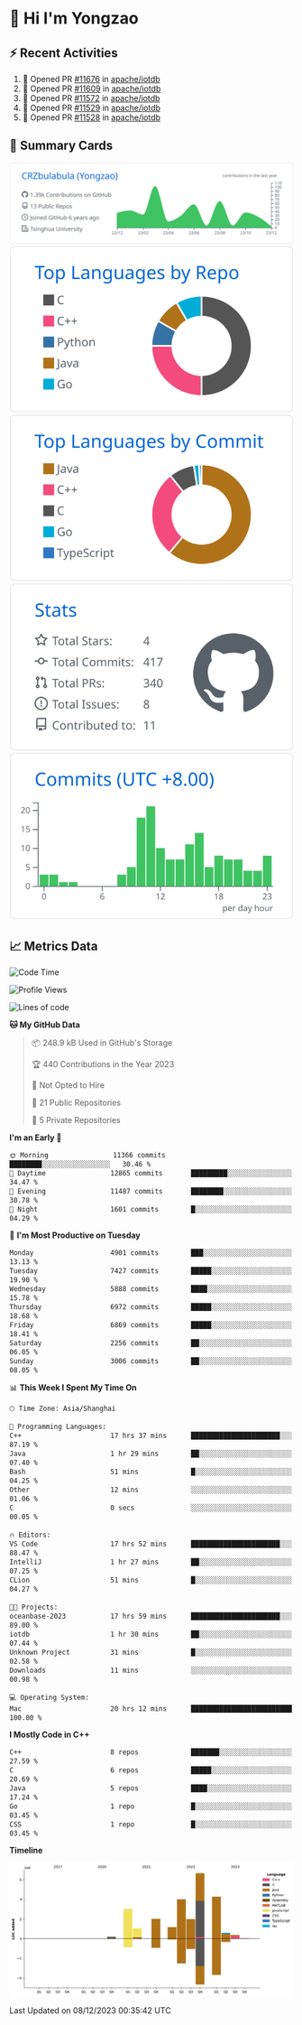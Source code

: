 # 👋 Hi I'm Yongzao

## ⚡ Recent Activities
<!--START_SECTION:activity-->
1. 💪 Opened PR [#11676](https://github.com/apache/iotdb/pull/11676) in [apache/iotdb](https://github.com/apache/iotdb)
2. 💪 Opened PR [#11609](https://github.com/apache/iotdb/pull/11609) in [apache/iotdb](https://github.com/apache/iotdb)
3. 💪 Opened PR [#11572](https://github.com/apache/iotdb/pull/11572) in [apache/iotdb](https://github.com/apache/iotdb)
4. 💪 Opened PR [#11529](https://github.com/apache/iotdb/pull/11529) in [apache/iotdb](https://github.com/apache/iotdb)
5. 💪 Opened PR [#11528](https://github.com/apache/iotdb/pull/11528) in [apache/iotdb](https://github.com/apache/iotdb)
<!--END_SECTION:activity-->

## 🎑 Summary Cards

[![](https://raw.githubusercontent.com/CRZbulabula/CRZbulabula/main/profile-summary-card-output/github/0-profile-details.svg)](https://github.com/vn7n24fzkq/github-profile-summary-cards)
[![](https://raw.githubusercontent.com/CRZbulabula/CRZbulabula/main/profile-summary-card-output/github/1-repos-per-language.svg)](https://github.com/vn7n24fzkq/github-profile-summary-cards) [![](https://raw.githubusercontent.com/CRZbulabula/CRZbulabula/main/profile-summary-card-output/github/2-most-commit-language.svg)](https://github.com/vn7n24fzkq/github-profile-summary-cards)
[![](https://raw.githubusercontent.com/CRZbulabula/CRZbulabula/main/profile-summary-card-output/github/3-stats.svg)](https://github.com/vn7n24fzkq/github-profile-summary-cards) [![](https://raw.githubusercontent.com/CRZbulabula/CRZbulabula/main/profile-summary-card-output/github/4-productive-time.svg)](https://github.com/vn7n24fzkq/github-profile-summary-cards)

## 📈 Metrics Data

<!--START_SECTION:waka-->
![Code Time](http://img.shields.io/badge/Code%20Time-516%20hrs%2014%20mins-blue)

![Profile Views](http://img.shields.io/badge/Profile%20Views-0-blue)

![Lines of code](https://img.shields.io/badge/From%20Hello%20World%20I%27ve%20Written-25.3%20million%20lines%20of%20code-blue)

**🐱 My GitHub Data** 

> 📦 248.9 kB Used in GitHub's Storage 
 > 
> 🏆 440 Contributions in the Year 2023
 > 
> 🚫 Not Opted to Hire
 > 
> 📜 21 Public Repositories 
 > 
> 🔑 5 Private Repositories 
 > 
**I'm an Early 🐤** 

```text
🌞 Morning                11366 commits       ████████░░░░░░░░░░░░░░░░░   30.46 % 
🌆 Daytime                12865 commits       █████████░░░░░░░░░░░░░░░░   34.47 % 
🌃 Evening                11487 commits       ████████░░░░░░░░░░░░░░░░░   30.78 % 
🌙 Night                  1601 commits        █░░░░░░░░░░░░░░░░░░░░░░░░   04.29 % 
```
📅 **I'm Most Productive on Tuesday** 

```text
Monday                   4901 commits        ███░░░░░░░░░░░░░░░░░░░░░░   13.13 % 
Tuesday                  7427 commits        █████░░░░░░░░░░░░░░░░░░░░   19.90 % 
Wednesday                5888 commits        ████░░░░░░░░░░░░░░░░░░░░░   15.78 % 
Thursday                 6972 commits        █████░░░░░░░░░░░░░░░░░░░░   18.68 % 
Friday                   6869 commits        █████░░░░░░░░░░░░░░░░░░░░   18.41 % 
Saturday                 2256 commits        ██░░░░░░░░░░░░░░░░░░░░░░░   06.05 % 
Sunday                   3006 commits        ██░░░░░░░░░░░░░░░░░░░░░░░   08.05 % 
```


📊 **This Week I Spent My Time On** 

```text
🕑︎ Time Zone: Asia/Shanghai

💬 Programming Languages: 
C++                      17 hrs 37 mins      ██████████████████████░░░   87.19 % 
Java                     1 hr 29 mins        ██░░░░░░░░░░░░░░░░░░░░░░░   07.40 % 
Bash                     51 mins             █░░░░░░░░░░░░░░░░░░░░░░░░   04.25 % 
Other                    12 mins             ░░░░░░░░░░░░░░░░░░░░░░░░░   01.06 % 
C                        0 secs              ░░░░░░░░░░░░░░░░░░░░░░░░░   00.05 % 

🔥 Editors: 
VS Code                  17 hrs 52 mins      ██████████████████████░░░   88.47 % 
IntelliJ                 1 hr 27 mins        ██░░░░░░░░░░░░░░░░░░░░░░░   07.25 % 
CLion                    51 mins             █░░░░░░░░░░░░░░░░░░░░░░░░   04.27 % 

🐱‍💻 Projects: 
oceanbase-2023           17 hrs 59 mins      ██████████████████████░░░   89.00 % 
iotdb                    1 hr 30 mins        ██░░░░░░░░░░░░░░░░░░░░░░░   07.44 % 
Unknown Project          31 mins             █░░░░░░░░░░░░░░░░░░░░░░░░   02.58 % 
Downloads                11 mins             ░░░░░░░░░░░░░░░░░░░░░░░░░   00.98 % 

💻 Operating System: 
Mac                      20 hrs 12 mins      █████████████████████████   100.00 % 
```

**I Mostly Code in C++** 

```text
C++                      8 repos             ███████░░░░░░░░░░░░░░░░░░   27.59 % 
C                        6 repos             █████░░░░░░░░░░░░░░░░░░░░   20.69 % 
Java                     5 repos             ████░░░░░░░░░░░░░░░░░░░░░   17.24 % 
Go                       1 repo              █░░░░░░░░░░░░░░░░░░░░░░░░   03.45 % 
CSS                      1 repo              █░░░░░░░░░░░░░░░░░░░░░░░░   03.45 % 
```



**Timeline**

![Lines of Code chart](https://raw.githubusercontent.com/CRZbulabula/CRZbulabula/main/assets/bar_graph.png)


 Last Updated on 08/12/2023 00:35:42 UTC
<!--END_SECTION:waka-->

